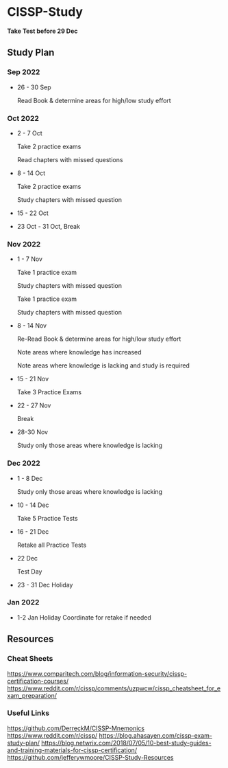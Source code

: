 # CISSP-Study
**Take Test before 29 Dec**


## Study Plan
### Sep 2022
- 26 - 30 Sep
      <p> Read Book & determine areas for high/low study effort </p>
### Oct 2022
- 2 - 7 Oct
      <p> Take 2 practice exams </p>
      <p> Read chapters with missed questions </p>
- 8 - 14 Oct
      <p> Take 2 practice exams </p>
      <p> Study chapters with missed question </p>
- 15 - 22 Oct

- 23 Oct - 31 Oct, Break
### Nov 2022
- 1 - 7 Nov
       <p> Take 1 practice exam </p>
       <p> Study chapters with missed question </p>
       <p> Take 1 practice exam </p>
       <p> Study chapters with missed question </p>
- 8 - 14 Nov
      <p> Re-Read Book & determine areas for high/low study effort </p>
      <p> Note areas where knowledge has increased </p>
      <p> Note areas where knowledge is lacking and study is required </p>
- 15 - 21 Nov
      <p> Take 3 Practice Exams </p>
- 22 - 27 Nov
      <p> Break </p>
- 28-30 Nov
      <p> Study only those areas where knowledge is lacking </P>

### Dec 2022
- 1  - 8 Dec
      <p> Study only those areas where knowledge is lacking </p>
- 10 - 14 Dec
       <p> Take 5 Practice Tests </p>
- 16 - 21 Dec
       <p> Retake all Practice Tests </p>
- 22 Dec 
       <p> Test Day </p>
- 23 - 31 Dec Holiday

### Jan 2022
- 1-2 Jan Holiday
Coordinate for retake if needed

## Resources

### Cheat Sheets
https://www.comparitech.com/blog/information-security/cissp-certification-courses/
https://www.reddit.com/r/cissp/comments/uzpwcw/cissp_cheatsheet_for_exam_preparation/

### Useful Links
https://github.com/DerreckM/CISSP-Mnemonics
https://www.reddit.com/r/cissp/
https://blog.ahasayen.com/cissp-exam-study-plan/
https://blog.netwrix.com/2018/07/05/10-best-study-guides-and-training-materials-for-cissp-certification/
https://github.com/jefferywmoore/CISSP-Study-Resources
